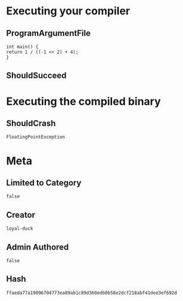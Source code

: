 # Executing your compiler

## ProgramArgumentFile

```
int main() {
return 1 / ((-1 << 2) + 4);
}
```

## ShouldSucceed

# Executing the compiled binary

## ShouldCrash

```
FloatingPointException
```

# Meta

## Limited to Category

```
false
```

## Creator

```
loyal-duck
```

## Admin Authored

```
false
```

## Hash

```
ffaeda77a19096704773ea89ab1c89d360edb0b58e2dcf218abf41dee3ef692d
```
